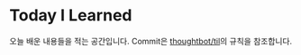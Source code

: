 # Today I Learned
오늘 배운 내용들을 적는 공간입니다. Commit은 [thoughtbot/til](https://github.com/thoughtbot/til)의 규칙을 참조합니다.
